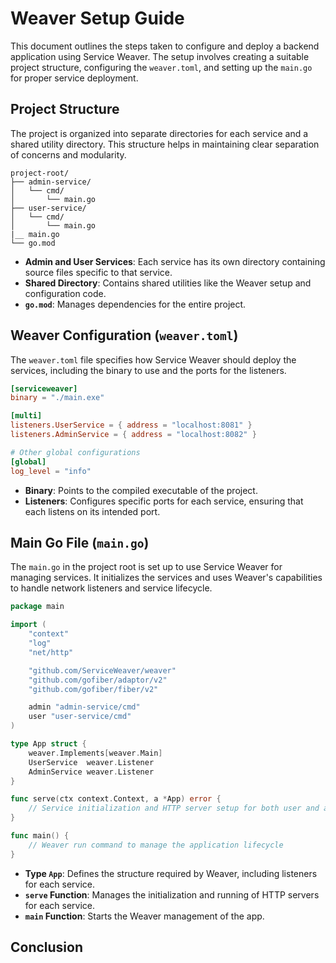 
# Weaver Setup Guide

This document outlines the steps taken to configure and deploy a backend application using Service Weaver. The setup involves creating a suitable project structure, configuring the `weaver.toml`, and setting up the `main.go` for proper service deployment.

## Project Structure

The project is organized into separate directories for each service and a shared utility directory. This structure helps in maintaining clear separation of concerns and modularity.

```
project-root/
├── admin-service/
│   └── cmd/
│       └── main.go
├── user-service/
│   └── cmd/
│       └── main.go
|__ main.go
└── go.mod
```

- **Admin and User Services**: Each service has its own directory containing source files specific to that service.
- **Shared Directory**: Contains shared utilities like the Weaver setup and configuration code.
- **`go.mod`**: Manages dependencies for the entire project.

## Weaver Configuration (`weaver.toml`)

The `weaver.toml` file specifies how Service Weaver should deploy the services, including the binary to use and the ports for the listeners.

```toml
[serviceweaver]
binary = "./main.exe"

[multi]
listeners.UserService = { address = "localhost:8081" }
listeners.AdminService = { address = "localhost:8082" }

# Other global configurations
[global]
log_level = "info"
```

- **Binary**: Points to the compiled executable of the project.
- **Listeners**: Configures specific ports for each service, ensuring that each listens on its intended port.

## Main Go File (`main.go`)

The `main.go` in the project root is set up to use Service Weaver for managing services. It initializes the services and uses Weaver's capabilities to handle network listeners and service lifecycle.

```go
package main

import (
    "context"
    "log"
    "net/http"

    "github.com/ServiceWeaver/weaver"
    "github.com/gofiber/adaptor/v2"
    "github.com/gofiber/fiber/v2"

    admin "admin-service/cmd"
    user "user-service/cmd"
)

type App struct {
    weaver.Implements[weaver.Main]
    UserService  weaver.Listener
    AdminService weaver.Listener
}

func serve(ctx context.Context, a *App) error {
    // Service initialization and HTTP server setup for both user and admin services
}

func main() {
    // Weaver run command to manage the application lifecycle
}
```

- **Type `App`**: Defines the structure required by Weaver, including listeners for each service.
- **`serve` Function**: Manages the initialization and running of HTTP servers for each service.
- **`main` Function**: Starts the Weaver management of the app.

## Conclusion

